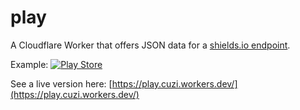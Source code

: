 
# play

A Cloudflare Worker that offers JSON data for a [shields.io endpoint](https://shields.io/endpoint).

Example: [![Play Store](https://img.shields.io/endpoint?color=green&label=Store&logo=google-play&logoColor=green&url=https%3A%2F%2Fplay.cuzi.workers.dev%2Fplay%3Fi%3Dcom.github.cvzi.screenshottile%26m%3D%24rating%2520%25E2%25AD%2590%2520v%24version%2520)](https://play.google.com/store/apps/details?id=com.github.cvzi.screenshottile)

See a live version here: [https://play.cuzi.workers.dev/](https://play.cuzi.workers.dev/)
